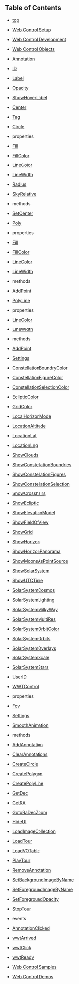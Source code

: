 
<div class="toc">

## Table of Contents

*   [top](#WorldWideTelescopeWebControlScriptReference)
*   [Web Control Setup](#WebControlSetup)
*   [Web Control Development](#WebControlDevelopment)
*   [Web Control Objects](#WebControlObjects)

*   [Annotation](#AnnotationObject)

*   [ID](#AnnotationID)
*   [Label](#AnnotationLabel)
*   [Opacity](#AnnotationOpacity)
*   [ShowHoverLabel](#AnnotationShowHoverLabel)
*   [Center](#AnnotationCenter)
*   [Tag](#AnnotationTag)

*   [Circle](#CircleObject)

*   properties

*   [Fill](#CircleFill)
*   [FillColor](#CircleFillColor)
*   [LineColor](#CircleLineColor)
*   [LineWidth](#CircleLineWidth)
*   [Radius](#CircleRadius)
*   [SkyRelative](#CircleSkyRelative)

*   methods

*   [SetCenter](#CircleSetCenter)

*   [Poly](#PolyObject)

*   properties

*   [Fill](#PolyFill)
*   [FillColor](#PolyFillColor)
*   [LineColor](#PolyLineColor)
*   [LineWidth](#PolyLineWidth)

*   methods

*   [AddPoint](#PolyAddPoint)

*   [PolyLine](#PolyLineObject)

*   properties

*   [LineColor](#PolyLineLineColor)
*   [LineWidth](#PolyLineLineWidth)

*   methods

*   [AddPoint](#PolyLineAddPoint)

*   [Settings](#SettingsObject)

*   [ConstellationBoundryColor](#SettingsConstellationBoundryColor)
*   [ConstellationFigureColor](#SettingsConstellationFigureColor)
*   [ConstellationSelectionColor](#SettingsConstellationSelectionColor)
*   [EclipticColor](#SettingsEclipticColor)
*   [GridColor](#SettingsGridColor)
*   [LocalHorizonMode](#SettingsLocalHorizonMode)
*   [LocationAltitude](#SettingsLocationAltitude)
*   [LocationLat](#SettingsLocationLat)
*   [LocationLng](#SettingsLocationLng)
*   [ShowClouds](#SettingsShowClouds)
*   [ShowConstellationBoundries](#SettingsShowConstellationBoundries)
*   [ShowConstellationFigures](#SettingsShowConstellationFigures)
*   [ShowConstellationSelection](#SettingsShowConstellationSelection)
*   [ShowCrosshairs](#SettingsShowCrosshairs)
*   [ShowEcliptic](#SettingsShowEcliptic)
*   [ShowElevationModel](#SettingsShowElevationModel)
*   [ShowFieldOfView](#SettingsShowFieldOfView)
*   [ShowGrid](#SettingsShowGrid)
*   [ShowHorizon](#SettingsShowHorizon)
*   [ShowHorizonPanorama](#SettingsShowHorizonPanorama)
*   [ShowMoonsAsPointSource](#SettingsShowMoonsAsPointSource)
*   [ShowSolarSystem](#SettingsShowSolarSystem)
*   [ShowUTCTime](#SettingsShowUTCTime)
*   [SolarSystemCosmos](#SettingsSolarSystemCosmos)
*   [SolarSystemLighting](#SettingsSolarSystemLighting)
*   [SolarSystemMilkyWay](#SettingsSolarSystemMilkyWay)
*   [SolarSystemMultiRes](#SettingsSolarSystemMultiRes)
*   [SolarSystemOrbitColor](#SettingsSolarSystemOrbitColor)
*   [SolarSystemOrbits](#SettingsSolarSystemOrbits)
*   [SolarSystemOverlays](#SettingsSolarSystemOverlays)
*   [SolarSystemScale](#SettingsSolarSystemScale)
*   [SolarSystemStars](#SettingsSolarSystemStars)
*   [UserID](#SettingsUserID)

*   [WWTControl](#WWTControl)

*   properties

*   [Fov](#ViewFov)
*   [Settings](#ViewSettings)
*   [SmoothAnimation](#ViewSmoothAnimation)

*   methods

*   [AddAnnotation](#ViewAddAnnotation)
*   [ClearAnnotations](#ViewClearAnnotations)
*   [CreateCircle](#ViewCreateCircle)
*   [CreatePolygon](#ViewCreatePolygon)
*   [CreatePolyLine](#ViewCreatePolyLine)
*   [GetDec](#ViewGetDec)
*   [GetRA](#ViewGetRA)
*   [GotoRaDecZoom](#ViewGoto)
*   [HideUI](#ViewHideUI)
*   [LoadImageCollection](#ViewLoadImageCollection)
*   [LoadTour](#ViewLoadTour)
*   [LoadVOTable](#ViewLoadVOTable)
*   [PlayTour](#ViewPlayTour)
*   [RemoveAnnotation](#ViewRemoveAnnotation)
*   [SetBackgroundImageByName](#ViewSetBackgroundImageByName)
*   [SetForegroundImageByName](#ViewSetForegroundImageByName)
*   [SetForegroundOpacity](#ViewSetForegroundOpacity)
*   [StopTour](#ViewStopTour)

*   events

*   [AnnotationClicked](#AnnotationClicked)
*   [wwtArrived](#wwtArrived)
*   [wwtClick](#wwtClick)
*   [wwtReady](#wwtReady)

*   [Web Control Samples](#WebControlSamples)
*   [Web Control Demos](#WebControlDemos)
